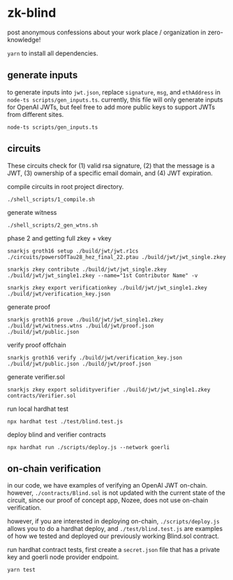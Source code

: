 # zk-blind

post anonymous confessions about your work place / organization in zero-knowledge!

`yarn` to install all dependencies.

## generate inputs

to generate inputs into `jwt.json`, replace `signature`, `msg`, and `ethAddress` in `node-ts scripts/gen_inputs.ts`. currently, this file will only generate inputs for OpenAI JWTs, but feel free to add more public keys to support JWTs from different sites.
```
node-ts scripts/gen_inputs.ts
```

## circuits

These circuits check for (1) valid rsa signature, (2) that the message is a JWT, (3) ownership of a specific email domain, and (4) JWT expiration.

compile circuits in root project directory.
```
./shell_scripts/1_compile.sh
```

generate witness
```
./shell_scripts/2_gen_wtns.sh
```

phase 2 and getting full zkey + vkey
```
snarkjs groth16 setup ./build/jwt/jwt.r1cs ./circuits/powersOfTau28_hez_final_22.ptau ./build/jwt/jwt_single.zkey

snarkjs zkey contribute ./build/jwt/jwt_single.zkey ./build/jwt/jwt_single1.zkey --name="1st Contributor Name" -v

snarkjs zkey export verificationkey ./build/jwt/jwt_single1.zkey ./build/jwt/verification_key.json

```

generate proof
```
snarkjs groth16 prove ./build/jwt/jwt_single1.zkey ./build/jwt/witness.wtns ./build/jwt/proof.json ./build/jwt/public.json
```

verify proof offchain
```
snarkjs groth16 verify ./build/jwt/verification_key.json ./build/jwt/public.json ./build/jwt/proof.json
```

generate verifier.sol
```
snarkjs zkey export solidityverifier ./build/jwt/jwt_single1.zkey contracts/Verifier.sol
```

run local hardhat test
```
npx hardhat test ./test/blind.test.js
```

deploy blind and verifier contracts
```
npx hardhat run ./scripts/deploy.js --network goerli
```

## on-chain verification

in our code, we have examples of verifying an OpenAI JWT on-chain. however, `./contracts/Blind.sol` is not updated with the current state of the circuit, since our proof of concept app, Nozee, does not use on-chain verification.

however, if you are interested in deploying on-chain, `./scripts/deploy.js` allows you to do a hardhat deploy, and `./test/blind.test.js` are examples of how we tested and deployed our previously working Blind.sol contract.

run hardhat contract tests, first create a `secret.json` file that has a private key and goerli node provider endpoint.
```
yarn test
```
